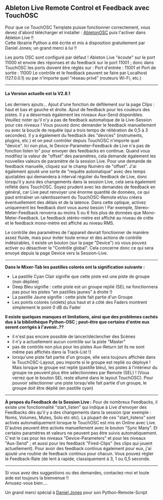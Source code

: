 ## Ableton Live  Remote Control et Feedback avec TouchOSC
Pour que ce TouchOSC Template puisse fonctionner correctement, vous devez d'abord télécharger et installer : [AbletonOSC](https://github.com/ideoforms/AbletonOSC) puis l'activer dans Ableton Live !!    
Cette librairie Python a été écrite et mis à disposition gratuitement par Daniel Jones; un grand merci à lui !!  

Les ports OSC sont configuré par défaut ! Ableton Live "écoute" sur le port 11000 et envoie des réponses et du feedback sur le port 11001 ; donc dans TouchOSC les ports doivent être réglés sur : Port d'entrée : 11001 et Port de sortie : 11000
Le contrôle  et le feedback peuvent se faire par Localhost (127.0.0.1) ou par n'importe quel "réseau privé" (routeurs Wi-Fi, etc.)  

---
#### La Version actuelle est la  V2.8.1
Les derniers ajouts...
Ajout d'une fonction de défilement sur la page Clips : haut et bas et gauche et droite.
Ajout de feedback pour les couleurs des pistes.
Il y a désormais également les niveaux Aux-Send disponibles. Veuillez noter qu'il n'y a pas de feedback automatique de la Live-Session pour ces niveaux ! Vous pouvez donc demander le feedback manuellement ou avec la boucle de requête (qui a trois temps de réitération de 0,5 à 3 secondes).
Il y a également du feedback des "devices" (instruments, plugins, etc.) et on peut contrôler depuis TouchOSC n'importe quel "device". Ici non plus, le Device-Parameter-Feedback de Live n'a pas de fonction listen to" pour envoyer des feedbacks en continue. Quand vous modifiez la valeur de "offset" des paramètres, cela demande également les nouvelles valeurs de paramètre de la session Live. Pour une demande de feedback manuelle, cliquez sur le champ Numéro de "offset". J'ai également ajouté une sorte de "requête automatique" avec des temps ajustables qui demandera à interval régulier du feedback de Live, donc lorsqu'il y aura des changements dans la session Live, cela sera également reflété dans TouchOSC.
Soyez prudent avec les demandes de feedback en général, car Live peut renvoyer une énorme quantité de données, ce qui paut entraîner un ralentissement du TouchOSC-Remote et/ou créera éventuellement des délais et de la latence. Dans cette optique, activez uniquement les feedback dont vous aurez besoin ! Par exemple, Stereo-Meter-Feedback renverra au moins 5 ou 6 fois plus de données que Mono-Meter-Feedback. Le feedback stéréo-mètre est affiché au niveau de crête et le feedback mono-mètre est affiché au niveau RMS.

Le contrôle des paramètres de l'appareil devrait fonctionner de manière assez fluide, mais pour éviter toute erreur et des actions de contrôle indésirables, il existe un bouton (sur la page "Device") où vous pouvez activer ou désactiver le "Contrôle global". Cela concerne donc ce qui sera envoyé depuis la page Device vers la Session-Live.

---
**Dans le Mixer-Tab les pastilles colorés ont la signification suivante :**
- La pastille Cyan Clair signifie que cette piste est une piste de groupe (non dépliée)
- Deep Bleu signifie : cette piste est un groupe replié (SEL ne fonctionnera pas pour les pistes "en pastilles jaunes" à droite !)
- La pastille Jaune signifie : cette piste fait partie d'un Groupe
- Les points colorés (violets) plus haut et à côté des Faders montrent simplement le point 0 dB du Fader

**Il existe quelques manques et limitations, ainsi que des problèmes cachés dus à la bibliothèque Python-OSC ; peut-être que certains d'entre eux seront corrigés à l'avenir..??**
- il n'est pas encore possible de lancer/déclencher des Scènes
- il n'y a actuellement aucun contrôle sur la piste "Master"
- pas de contrôle non plus pour les pistes Aux-Return (et ils ne sont même pas affichés dans la Track-List !)
- lorsqu'une piste fait partie d'un groupe, elle sera toujours affichée dans le TouchOSC-Layout, peu importe si le groupe est replié ou déployé ! Mais lorsque le groupe est replié (pastille bleu), les pistes à l'intérieur du groupe ne peuvent plus être sélectionnées par Remote (SEL) ! (Vous verrez que le bouton SEL reste allumé dans le layout TouchOSC). Pour pouvoir sélectionner une piste lorsqu'elle fait partie d'un groupe, le groupe doit être déplié (en pastille cyan)

---
**À propos du Feedback de la Session Live :**
Pour de nombreux Feedbacks, il existe une fonctionnalité "start_listen" qui indique à Live d'envoyer des Feedbacks dès qu'il y a des changements dans la session (par exemple : Noms, Volumes, Mutes, Solo etc etc). La plupart de ces "start_listens" sont activés automatiquement lorsque le TouchOSC est mis en Online avec Live. D'autres peuvent être activés manuellement avec le bouton "Sync Many".
Et certains paramètres et valeurs ne peuvent pas être suivis automatiquement. C'est le cas pour les niveaux "Device-Parameters" et pour les niveaux "Aux-Send" ; et aussi pour les feedback "Fired-Clips" (les clips qui jouent actuellement). Pour avoir des feedback continus également pour eux, j'ai ajouté une routine de feedback continus pour chacun. Vous pouvez régler le Feedback-Rate (de lent à rapide, classiquement à 3, 1 ou 0,5 seconde.

---
Si vous avez des suggestions ou des demandes, contactez-moi  et toute aide est toujours la bienvenue !!   
Amusez-vous bien....

Un grand merci spécial à [Daniel Jones](https://github.com/ideoforms) pour son Python-Remote-Script